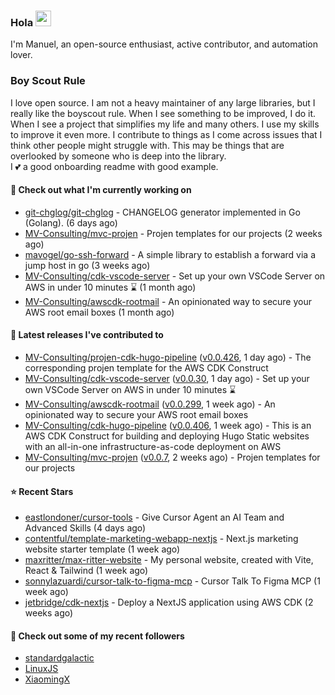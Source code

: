 ### Hola <img src="https://media.giphy.com/media/hvRJCLFzcasrR4ia7z/giphy.gif" width="25px">

I'm Manuel, an open-source enthusiast, active contributor, and automation lover.

### Boy Scout Rule

I love open source. I am not a heavy maintainer of any large libraries, but I really like the boyscout rule. 
When I see something to be improved, I do it. When I see a project
that simplifies my life and many others. I use my skills to improve it even more.
I contribute to things as I come across issues that I think other people might struggle with. 
This may be things that are overlooked by someone who is deep into the library.  
I 💕 a good onboarding readme with good example.



#### 👷 Check out what I'm currently working on

- [git-chglog/git-chglog](https://github.com/git-chglog/git-chglog) - CHANGELOG generator implemented in Go (Golang). (6 days ago)
- [MV-Consulting/mvc-projen](https://github.com/MV-Consulting/mvc-projen) - Projen templates for our projects (2 weeks ago)
- [mavogel/go-ssh-forward](https://github.com/mavogel/go-ssh-forward) - A simple library to establish a forward via a jump host in go (3 weeks ago)
- [MV-Consulting/cdk-vscode-server](https://github.com/MV-Consulting/cdk-vscode-server) - Set up your own VSCode Server on AWS in under 10 minutes ⌛️ (1 month ago)
- [MV-Consulting/awscdk-rootmail](https://github.com/MV-Consulting/awscdk-rootmail) - An opinionated way to secure your AWS root email boxes (1 month ago)

#### 🔭 Latest releases I've contributed to

- [MV-Consulting/projen-cdk-hugo-pipeline](https://github.com/MV-Consulting/projen-cdk-hugo-pipeline) ([v0.0.426](https://github.com/MV-Consulting/projen-cdk-hugo-pipeline/releases/tag/v0.0.426), 1 day ago) - The corresponding projen template for the AWS CDK Construct
- [MV-Consulting/cdk-vscode-server](https://github.com/MV-Consulting/cdk-vscode-server) ([v0.0.30](https://github.com/MV-Consulting/cdk-vscode-server/releases/tag/v0.0.30), 1 day ago) - Set up your own VSCode Server on AWS in under 10 minutes ⌛️
- [MV-Consulting/awscdk-rootmail](https://github.com/MV-Consulting/awscdk-rootmail) ([v0.0.299](https://github.com/MV-Consulting/awscdk-rootmail/releases/tag/v0.0.299), 1 week ago) - An opinionated way to secure your AWS root email boxes
- [MV-Consulting/cdk-hugo-pipeline](https://github.com/MV-Consulting/cdk-hugo-pipeline) ([v0.0.406](https://github.com/MV-Consulting/cdk-hugo-pipeline/releases/tag/v0.0.406), 1 week ago) - This is an AWS CDK Construct for building and deploying Hugo Static websites with an all-in-one infrastructure-as-code deployment on AWS
- [MV-Consulting/mvc-projen](https://github.com/MV-Consulting/mvc-projen) ([v0.0.7](https://github.com/MV-Consulting/mvc-projen/releases/tag/v0.0.7), 2 weeks ago) - Projen templates for our projects

#### ⭐ Recent Stars

- [eastlondoner/cursor-tools](https://github.com/eastlondoner/cursor-tools) - Give Cursor Agent an AI Team and Advanced Skills (4 days ago)
- [contentful/template-marketing-webapp-nextjs](https://github.com/contentful/template-marketing-webapp-nextjs) - Next.js marketing website starter template (1 week ago)
- [maxritter/max-ritter-website](https://github.com/maxritter/max-ritter-website) - My personal website, created with Vite, React &amp; Tailwind (1 week ago)
- [sonnylazuardi/cursor-talk-to-figma-mcp](https://github.com/sonnylazuardi/cursor-talk-to-figma-mcp) - Cursor Talk To Figma MCP (1 week ago)
- [jetbridge/cdk-nextjs](https://github.com/jetbridge/cdk-nextjs) - Deploy a NextJS application using AWS CDK (2 weeks ago)

#### 👯 Check out some of my recent followers

- [standardgalactic](https://github.com/standardgalactic)
- [LinuxJS](https://github.com/LinuxJS)
- [XiaomingX](https://github.com/XiaomingX)




